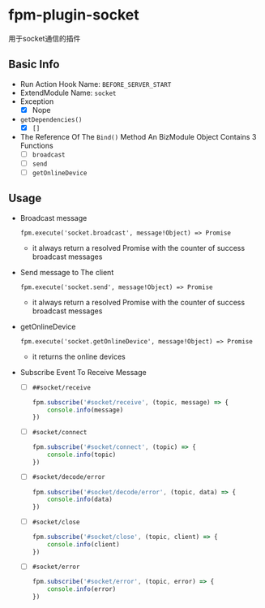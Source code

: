 # fpm-plugin-socket

用于socket通信的插件

## Basic Info
- Run Action Hook Name: `BEFORE_SERVER_START`
- ExtendModule Name: `socket`
- Exception
  - [x] Nope
- `getDependencies()`
  - [x] `[]`
- The Reference Of The `Bind()` Method
  An BizModule Object Contains 3 Functions
  - [ ] `broadcast`
  - [ ] `send`
  - [ ] `getOnlineDevice`

## Usage
- Broadcast message

  `fpm.execute('socket.broadcast', message!Object) => Promise`
  - it always return a resolved Promise with the counter of success broadcast messages

- Send message to The client

  `fpm.execute('socket.send', message!Object) => Promise`
  - it always return a resolved Promise with the counter of success broadcast messages

- getOnlineDevice

  `fpm.execute('socket.getOnlineDevice', message!Object) => Promise`
  - it returns the online devices

- Subscribe Event To Receive Message 
  - [ ] `##socket/receive`
    ```javascript
	fpm.subscribe('#socket/receive', (topic, message) => {
		console.info(message)
	})
	```
  - [ ] `#socket/connect`
    ```javascript
	fpm.subscribe('#socket/connect', (topic) => {
		console.info(topic)
	})
	```
  - [ ] `#socket/decode/error`
    ```javascript
	fpm.subscribe('#socket/decode/error', (topic, data) => {
		console.info(data)
	})
	```
  - [ ] `#socket/close`
    ```javascript
	fpm.subscribe('#socket/close', (topic, client) => {
		console.info(client)
	})
	```
  - [ ] `#socket/error`
    ```javascript
	fpm.subscribe('#socket/error', (topic, error) => {
		console.info(error)
	})
	``` 